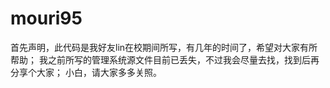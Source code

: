 # mouri95
首先声明，此代码是我好友lin在校期间所写，有几年的时间了，希望对大家有所帮助；
我之前所写的管理系统源文件目前已丢失，不过我会尽量去找，找到后再分享个大家；
小白，请大家多多关照。
